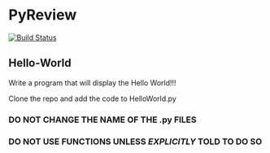 # PyReview

[![Build Status](https://travis-ci.org/IEEE-Python-Review/HelloWorld.svg?branch=master)](https://travis-ci.org/IEEE-Python-Review/HelloWorld)

## Hello-World

Write a program that will display the Hello World!!!

Clone the repo and add the code to HelloWorld.py

### DO NOT CHANGE THE NAME OF THE .py FILES

### DO NOT USE FUNCTIONS UNLESS *EXPLICITLY* TOLD TO DO SO
